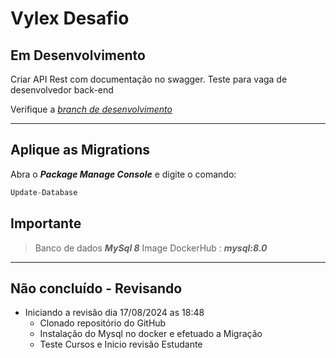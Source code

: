 # Vylex Desafio
## Em Desenvolvimento

Criar API Rest com documentação no swagger.
Teste para vaga de desenvolvedor back-end

Verifique a *[branch de desenvolvimento](https://github.com/vladimirca2000/Vylex_Desafio/tree/Feature/Desafio/Vylex)*

---

## Aplique as Migrations

Abra o **_Package Manage Console_** e digite o comando:

``` csharp
Update-Database
```

## Importante
> Banco de dados **_MySql 8_**
> Image DockerHub : **_mysql:8.0_**


---
## Não concluído - Revisando

* Iniciando a revisão dia 17/08/2024 as 18:48
    * Clonado repositório do GitHub
    * Instalação do Mysql no docker e efetuado a Migração 
    * Teste Cursos e Inicio revisão Estudante
 





